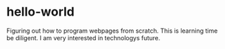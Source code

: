 # hello-world
Figuring out how to program webpages from scratch. This is learning time be diligent.
I am very interested in technologys future.
